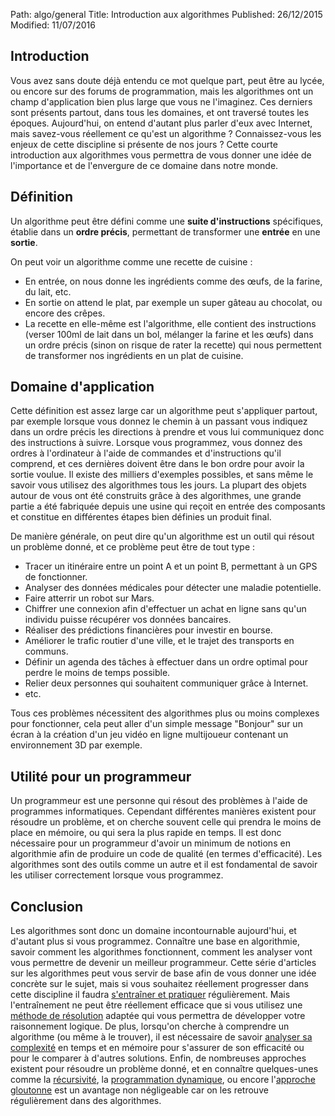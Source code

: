 Path: algo/general
Title: Introduction aux algorithmes
Published: 26/12/2015
Modified: 11/07/2016

## Introduction

Vous avez sans doute déjà entendu ce mot quelque part, peut être au lycée, ou encore sur des forums de programmation, mais les algorithmes ont un champ d'application bien plus large que vous ne l'imaginez. Ces derniers sont présents partout, dans tous les domaines, et ont traversé toutes les époques. Aujourd'hui, on entend d'autant plus parler d'eux avec Internet, mais savez-vous réellement ce qu'est un algorithme ? Connaissez-vous les enjeux de cette discipline si présente de nos jours ? Cette courte introduction aux algorithmes vous permettra de vous donner une idée de l'importance et de l'envergure de ce domaine dans notre monde.

## Définition

Un algorithme peut être défini comme une **suite d'instructions** spécifiques, établie dans un **ordre précis**, permettant de transformer une **entrée** en une **sortie**.

On peut voir un algorithme comme une recette de cuisine :

- En entrée, on nous donne les ingrédients comme des œufs, de la farine, du lait, etc.
- En sortie on attend le plat, par exemple un super gâteau au chocolat, ou encore des crêpes.
- La recette en elle-même est l'algorithme, elle contient des instructions (verser 100ml de lait dans un bol, mélanger la farine et les œufs) dans un ordre précis (sinon on risque de rater la recette) qui nous permettent de transformer nos ingrédients en un plat de cuisine.

## Domaine d'application

Cette définition est assez large car un algorithme peut s'appliquer partout, par exemple lorsque vous donnez le chemin à un passant vous indiquez dans un ordre précis les directions à prendre et vous lui communiquez donc des instructions à suivre. Lorsque vous programmez, vous donnez des ordres à l'ordinateur à l'aide de commandes et d'instructions qu'il comprend, et ces dernières doivent être dans le bon ordre pour avoir la sortie voulue. Il existe des milliers d'exemples possibles, et sans même le savoir vous utilisez des algorithmes tous les jours. La plupart des objets autour de vous ont été construits grâce à des algorithmes, une grande partie a été fabriquée depuis une usine qui reçoit en entrée des composants et constitue en différentes étapes bien définies un produit final.

De manière générale, on peut dire qu'un algorithme est un outil qui résout un problème donné, et ce problème peut être de tout type :

- Tracer un itinéraire entre un point A et un point B, permettant à un GPS de fonctionner.
- Analyser des données médicales pour détecter une maladie potentielle.
- Faire atterrir un robot sur Mars.
- Chiffrer une connexion afin d'effectuer un achat en ligne sans qu'un individu puisse récupérer vos données bancaires.
- Réaliser des prédictions financières pour investir en bourse.
- Améliorer le trafic routier d'une ville, et le trajet des transports en communs.
- Définir un agenda des tâches à effectuer dans un ordre optimal pour perdre le moins de temps possible.
- Relier deux personnes qui souhaitent communiquer grâce à Internet.
- etc.

Tous ces problèmes nécessitent des algorithmes plus ou moins complexes pour fonctionner, cela peut aller d'un simple message "Bonjour" sur un écran à la création d'un jeu vidéo en ligne multijoueur contenant un environnement 3D par exemple.

## Utilité pour un programmeur

Un programmeur est une personne qui résout des problèmes à l'aide de programmes informatiques. Cependant différentes manières existent pour résoudre un problème, et on cherche souvent celle qui prendra le moins de place en mémoire, ou qui sera la plus rapide en temps. Il est donc nécessaire pour un programmeur d'avoir un minimum de notions en algorithmie afin de produire un code de qualité (en termes d'efficacité). Les algorithmes sont des outils comme un autre et il est fondamental de savoir les utiliser correctement lorsque vous programmez.

## Conclusion

Les algorithmes sont donc un domaine incontournable aujourd'hui, et d'autant plus si vous programmez. Connaître une base en algorithmie, savoir comment les algorithmes fonctionnent, comment les analyser vont vous permettre de devenir un meilleur programmeur. Cette série d'articles sur les algorithmes peut vous servir de base afin de vous donner une idée concrète sur le sujet, mais si vous souhaitez réellement progresser dans cette discipline il faudra [s'entraîner et pratiquer](/algo/general/entrainement.html) régulièrement. Mais l'entraînement ne peut être réellement efficace que si vous utilisez une [méthode de résolution](/algo/general/methode.html) adaptée qui vous permettra de développer votre raisonnement logique. De plus, lorsqu'on cherche à comprendre un algorithme (ou même à le trouver), il est nécessaire de savoir [analyser sa complexité](/algo/general/complexite.html) en temps et en mémoire pour s'assurer de son efficacité ou pour le comparer à d'autres solutions. Enfin, de nombreuses approches existent pour résoudre un problème donné, et en connaître quelques-unes comme la [récursivité](/algo/general/approche/recursivite.html), la [programmation dynamique](/algo/general/approche/dynamique.html), ou encore l'[approche gloutonne](/algo/general/approche/glouton.html) est un avantage non négligeable car on les retrouve régulièrement dans des algorithmes.
